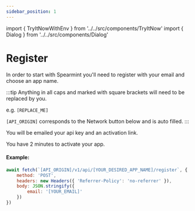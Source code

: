 ```yaml
---
sidebar_position: 1
---
```

import { TryItNowWithEnv } from '../../src/components/TryItNow'
import { Dialog } from '../../src/components/Dialog'

# Register

In order to start with Spearmint you'll need to register with your email and choose an app name.

:::tip
Anything in all caps and marked with square brackets will need to be replaced by you.

e.g. `[REPLACE_ME]`

`[API_ORIGIN]` corresponds to the Network button below and is auto filled.
:::

You will be emailed your api key and an activation link.

You have 2 minutes to activate your app.

#### Example:

```js
await fetch(`[API_ORIGIN]/v1/api/[YOUR_DESIRED_APP_NAME]/register`, {
	method: 'POST',
    headers: new Headers({ 'Referrer-Policy': 'no-referrer' }),
	body: JSON.stringify({
		email: '[YOUR_EMAIL]'
	})
})
```
<TryItNowWithEnv requiresKeys={false} />
<Dialog />
